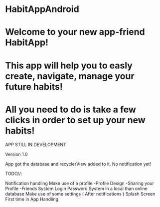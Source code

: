# HabitAppAndroid

# Welcome to your new app-friend HabitApp!


# This app will help you to easly create, navigate, manage your future habits!
# All you need to do is take a few clicks in order to set up your new habits!

APP STILL IN DEVELOPMENT

Version 1.0

App got the database and recyclerView added to it. No notification yet!

TODO//:

Notification handling
Make use of a profile 
-Profile Design
-Sharing your Profile
-Friends System
Login Password System in a local than online database
Make use of some settings ( After notifications )
Splash Screen 
First time in App Handling
